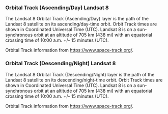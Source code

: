 ### Orbital Track (Ascending/Day) Landsat 8
The Landsat 8 Orbital Track (Ascending/Day) layer is the path of the Landsat 8 satellite on its ascending/day-time orbit. Orbit Track times are shown in Coordinated Universal Time (UTC). Landsat 8 is on a sun-synchronous orbit at an altitude of 705 km (438 mi) with an equatorial crossing time of 10:00 a.m. +/- 15 minutes (UTC).

Orbital Track information from <https://www.space-track.org/>.

### Orbital Track (Descending/Night) Landsat 8
The Landsat 8 Orbital Track (Descending/Night) layer is the path of the Landsat 8 satellite on its descending/night-time orbit. Orbit Track times are shown in Coordinated Universal Time (UTC). Landsat 8 is on a sun-synchronous orbit at an altitude of 705 km (438 mi) with an equatorial crossing time of 10:00 a.m. +/- 15 minutes (UTC).

Orbital Track information from <https://www.space-track.org/>.
